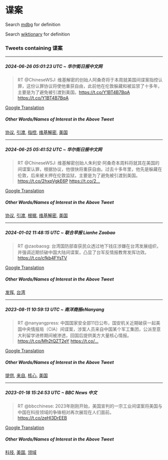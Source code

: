 # 谍案

Search [mdbg](https://www.mdbg.net/chinese/dictionary?page=worddict&wdrst=0&wdqb=谍案) for definition

Search [wiktionary](https://en.wiktionary.org/wiki/谍案) for definition

### Tweets containing 谍案

___
##### 2024-06-26 05:01:23 UTC ~ 华尔街日报中文网
> RT @ChineseWSJ: 维基解密的创始人阿桑奇将于本周就美国间谍案指控认罪，这份认罪协议将使他重获自由，此前他在伦敦躲藏和被监禁了十多年，主要是为了避免被引渡到美国。https://t.co/Y1BT4B7BqA https://t.co/Y1BT4B7BqA

[Google Translation](https://translate.google.com/?hi=en&tab=TT&sl=zh-CN&tl=en&op=translate&text=RT+%40ChineseWSJ%3A+%E7%BB%B4%E5%9F%BA%E8%A7%A3%E5%AF%86%E7%9A%84%E5%88%9B%E5%A7%8B%E4%BA%BA%E9%98%BF%E6%A1%91%E5%A5%87%E5%B0%86%E4%BA%8E%E6%9C%AC%E5%91%A8%E5%B0%B1%E7%BE%8E%E5%9B%BD%E9%97%B4%E8%B0%8D%E6%A1%88%E6%8C%87%E6%8E%A7%E8%AE%A4%E7%BD%AA%EF%BC%8C%E8%BF%99%E4%BB%BD%E8%AE%A4%E7%BD%AA%E5%8D%8F%E8%AE%AE%E5%B0%86%E4%BD%BF%E4%BB%96%E9%87%8D%E8%8E%B7%E8%87%AA%E7%94%B1%EF%BC%8C%E6%AD%A4%E5%89%8D%E4%BB%96%E5%9C%A8%E4%BC%A6%E6%95%A6%E8%BA%B2%E8%97%8F%E5%92%8C%E8%A2%AB%E7%9B%91%E7%A6%81%E4%BA%86%E5%8D%81%E5%A4%9A%E5%B9%B4%EF%BC%8C%E4%B8%BB%E8%A6%81%E6%98%AF%E4%B8%BA%E4%BA%86%E9%81%BF%E5%85%8D%E8%A2%AB%E5%BC%95%E6%B8%A1%E5%88%B0%E7%BE%8E%E5%9B%BD%E3%80%82https%3A%2F%2Ft.co%2FY1BT4B7BqA+https%3A%2F%2Ft.co%2FY1BT4B7BqA)
##### Other Words/Names of Interest in the Above Tweet
[协议](协议.md), [引渡](引渡.md), [指控](指控.md), [维基解密](维基解密.md), [美国](美国.md)
___
##### 2024-06-25 05:41:52 UTC ~ 华尔街日报中文网
> RT @ChineseWSJ: 维基解密创始人朱利安·阿桑奇本周料将就其在美国的间谍案认罪，根据协议，他很快将重获自由。过去十多年里，他先是躲藏在伦敦，后来被关押在伦敦监狱，主要是为了避免被引渡到美国。https://t.co/2hxpVgkE6P https://t.co/2…

[Google Translation](https://translate.google.com/?hi=en&tab=TT&sl=zh-CN&tl=en&op=translate&text=RT+%40ChineseWSJ%3A+%E7%BB%B4%E5%9F%BA%E8%A7%A3%E5%AF%86%E5%88%9B%E5%A7%8B%E4%BA%BA%E6%9C%B1%E5%88%A9%E5%AE%89%C2%B7%E9%98%BF%E6%A1%91%E5%A5%87%E6%9C%AC%E5%91%A8%E6%96%99%E5%B0%86%E5%B0%B1%E5%85%B6%E5%9C%A8%E7%BE%8E%E5%9B%BD%E7%9A%84%E9%97%B4%E8%B0%8D%E6%A1%88%E8%AE%A4%E7%BD%AA%EF%BC%8C%E6%A0%B9%E6%8D%AE%E5%8D%8F%E8%AE%AE%EF%BC%8C%E4%BB%96%E5%BE%88%E5%BF%AB%E5%B0%86%E9%87%8D%E8%8E%B7%E8%87%AA%E7%94%B1%E3%80%82%E8%BF%87%E5%8E%BB%E5%8D%81%E5%A4%9A%E5%B9%B4%E9%87%8C%EF%BC%8C%E4%BB%96%E5%85%88%E6%98%AF%E8%BA%B2%E8%97%8F%E5%9C%A8%E4%BC%A6%E6%95%A6%EF%BC%8C%E5%90%8E%E6%9D%A5%E8%A2%AB%E5%85%B3%E6%8A%BC%E5%9C%A8%E4%BC%A6%E6%95%A6%E7%9B%91%E7%8B%B1%EF%BC%8C%E4%B8%BB%E8%A6%81%E6%98%AF%E4%B8%BA%E4%BA%86%E9%81%BF%E5%85%8D%E8%A2%AB%E5%BC%95%E6%B8%A1%E5%88%B0%E7%BE%8E%E5%9B%BD%E3%80%82https%3A%2F%2Ft.co%2F2hxpVgkE6P+https%3A%2F%2Ft.co%2F2%E2%80%A6)
##### Other Words/Names of Interest in the Above Tweet
[协议](协议.md), [引渡](引渡.md), [根据](根据.md), [维基解密](维基解密.md), [美国](美国.md)
___
##### 2024-01-02 11:48:15 UTC ~ 联合早报 Lianhe Zaobao
> RT @zaobaosg: 台湾国防部查获民众透过地下钱庄涉嫌在台湾发展组织，并强调近期侦破中国大陆间谍案，凸显了台军反情报教育发挥功效。 https://t.co/cfkb4FYsTV

[Google Translation](https://translate.google.com/?hi=en&tab=TT&sl=zh-CN&tl=en&op=translate&text=RT+%40zaobaosg%3A+%E5%8F%B0%E6%B9%BE%E5%9B%BD%E9%98%B2%E9%83%A8%E6%9F%A5%E8%8E%B7%E6%B0%91%E4%BC%97%E9%80%8F%E8%BF%87%E5%9C%B0%E4%B8%8B%E9%92%B1%E5%BA%84%E6%B6%89%E5%AB%8C%E5%9C%A8%E5%8F%B0%E6%B9%BE%E5%8F%91%E5%B1%95%E7%BB%84%E7%BB%87%EF%BC%8C%E5%B9%B6%E5%BC%BA%E8%B0%83%E8%BF%91%E6%9C%9F%E4%BE%A6%E7%A0%B4%E4%B8%AD%E5%9B%BD%E5%A4%A7%E9%99%86%E9%97%B4%E8%B0%8D%E6%A1%88%EF%BC%8C%E5%87%B8%E6%98%BE%E4%BA%86%E5%8F%B0%E5%86%9B%E5%8F%8D%E6%83%85%E6%8A%A5%E6%95%99%E8%82%B2%E5%8F%91%E6%8C%A5%E5%8A%9F%E6%95%88%E3%80%82+https%3A%2F%2Ft.co%2Fcfkb4FYsTV)
##### Other Words/Names of Interest in the Above Tweet
[发挥](发挥.md), [台湾](台湾.md)
___
##### 2023-08-11 10:59:13 UTC ~ 南洋商报eNanyang
> RT @nanyangpress: 中国国家安全部11日公布，国安机关近期破获一起美国中央情报局（CIA）间谍案，涉案人员来自中国某个军工集团，公派至意大利留学进修期间被渗透，回国后提供美方大量核心情报。https://t.co/Mh2tQZT2eY https://t.co/…

[Google Translation](https://translate.google.com/?hi=en&tab=TT&sl=zh-CN&tl=en&op=translate&text=RT+%40nanyangpress%3A+%E4%B8%AD%E5%9B%BD%E5%9B%BD%E5%AE%B6%E5%AE%89%E5%85%A8%E9%83%A811%E6%97%A5%E5%85%AC%E5%B8%83%EF%BC%8C%E5%9B%BD%E5%AE%89%E6%9C%BA%E5%85%B3%E8%BF%91%E6%9C%9F%E7%A0%B4%E8%8E%B7%E4%B8%80%E8%B5%B7%E7%BE%8E%E5%9B%BD%E4%B8%AD%E5%A4%AE%E6%83%85%E6%8A%A5%E5%B1%80%EF%BC%88CIA%EF%BC%89%E9%97%B4%E8%B0%8D%E6%A1%88%EF%BC%8C%E6%B6%89%E6%A1%88%E4%BA%BA%E5%91%98%E6%9D%A5%E8%87%AA%E4%B8%AD%E5%9B%BD%E6%9F%90%E4%B8%AA%E5%86%9B%E5%B7%A5%E9%9B%86%E5%9B%A2%EF%BC%8C%E5%85%AC%E6%B4%BE%E8%87%B3%E6%84%8F%E5%A4%A7%E5%88%A9%E7%95%99%E5%AD%A6%E8%BF%9B%E4%BF%AE%E6%9C%9F%E9%97%B4%E8%A2%AB%E6%B8%97%E9%80%8F%EF%BC%8C%E5%9B%9E%E5%9B%BD%E5%90%8E%E6%8F%90%E4%BE%9B%E7%BE%8E%E6%96%B9%E5%A4%A7%E9%87%8F%E6%A0%B8%E5%BF%83%E6%83%85%E6%8A%A5%E3%80%82https%3A%2F%2Ft.co%2FMh2tQZT2eY+https%3A%2F%2Ft.co%2F%E2%80%A6)
##### Other Words/Names of Interest in the Above Tweet
[提供](提供.md), [来自](来自.md), [核心](核心.md), [美国](美国.md)
___
##### 2023-01-18 15:24:53 UTC ~ BBC News 中文
> RT @bbcchinese: 2023年刚刚开始，美国宣判的一宗工业间谍案将美国与中国在科技领域的争锋相对再次展现在人们面前。https://t.co/zeHI3DrEEB

[Google Translation](https://translate.google.com/?hi=en&tab=TT&sl=zh-CN&tl=en&op=translate&text=RT+%40bbcchinese%3A+2023%E5%B9%B4%E5%88%9A%E5%88%9A%E5%BC%80%E5%A7%8B%EF%BC%8C%E7%BE%8E%E5%9B%BD%E5%AE%A3%E5%88%A4%E7%9A%84%E4%B8%80%E5%AE%97%E5%B7%A5%E4%B8%9A%E9%97%B4%E8%B0%8D%E6%A1%88%E5%B0%86%E7%BE%8E%E5%9B%BD%E4%B8%8E%E4%B8%AD%E5%9B%BD%E5%9C%A8%E7%A7%91%E6%8A%80%E9%A2%86%E5%9F%9F%E7%9A%84%E4%BA%89%E9%94%8B%E7%9B%B8%E5%AF%B9%E5%86%8D%E6%AC%A1%E5%B1%95%E7%8E%B0%E5%9C%A8%E4%BA%BA%E4%BB%AC%E9%9D%A2%E5%89%8D%E3%80%82https%3A%2F%2Ft.co%2FzeHI3DrEEB)
##### Other Words/Names of Interest in the Above Tweet
[科技](科技.md), [美国](美国.md), [领域](领域.md)
